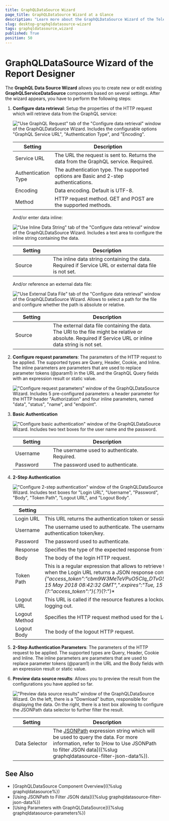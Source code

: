 ```yaml
---
title: GraphQLDataSource Wizard
page_title: GraphQLDataSource Wizard at a Glance
description: "Learn more about the GraphQLDataSource Wizard of the Telerik Reporting Desktop Designers and how to configure the GraphQLDataSource properties with it."
slug: desktop-graphqldatasource-wizard
tags: graphqldatasource,wizard
published: True
position: 50
---
```


<style>
table th:first-of-type {
	width: 25%;
}
table th:nth-of-type(2) {
	width: 75%;
}
</style>

# GraphQLDataSource Wizard of the Report Designer

The __GraphQL Data Source Wizard__ allows you to create new or edit existing __GraphQLServiceDataSource__ components based on several settings. After the wizard appears, you have to perform the following steps:

1. __Configure data retrieval__: Setup the properties of the HTTP request which will retrieve data from the GraphQL service: 

	!["Use GraphQL Request" tab of the "Configure data retrieval" window of the GraphQLDataSource Wizard. Includes the configurable options "GraphQL Service URL", "Authentication Type", and "Encoding".](images/DataSources/graphql/data-retrieval-graphql-request.png)

	| Setting | Description |
	| ------ | ------ |
	|Service URL|The URL the request is sent to. Returns the data from the GraphQL service. Required.|
	|Authentication Type|The authentication type. The supported options are Basic and 2-step authentications.|
	|Encoding|Data encoding. Default is UTF-8.|
	|Method|HTTP request method. GET and POST are the supported methods.|

	And/or enter data inline:

	!["Use Inline Data String" tab of the "Configure data retrieval" window of the GraphQLDataSource Wizard. Includes a text area to configure the inline string containing the data.](images/DataSources/graphql/data-retrieval-inline-data-string.png)

	| Setting | Description |
	| ------ | ------ |
	|Source|The inline data string containing the data. Required if Service URL or external data file is not set.|

	And/or reference an external data file:

	!["Use External Data File" tab of the "Configure data retrieval" window of the GraphQLDataSource Wizard. Allows to select a path for the file and configure whether the path is absolute or relative.](images/DataSources/graphql/data-retrieval-external-data-file.png)

	| Setting | Description |
	| ------ | ------ |
	|Source|The external data file containing the data. The URI to the file might be relative or absolute. Required if Service URL or inline data string is not set.|

1. __Configure request parameters__: The parameters of the HTTP request to be applied. The supported types are Query, Header, Cookie, and Inline. The inline parameters are parameters that are used to replace parameter tokens (@param1) in the URL and the GraphQL Query fields with an expression result or static value.

	!["Configure request parameters" window of the GraphQLDataSource Wizard. Includes 5 pre-configured parameters: a header parameter for the HTTP header "Authorization" and four inline parameters, named "data", "status", "name", and "endpoint".](images/DataSources/graphql/configure-request-parameters.png)

1. __Basic Authentication__

	!["Configure basic authentication" window of the GraphQLDataSource Wizard. Includes two text boxes for the user name and the password.](images/DataSources/graphql/configure-basic-authentication.png)

	| Setting | Description |
	| ------ | ------ |
	|Username|The username used to authenticate. Required.|
	|Password|The password used to authenticate.|

1. __2-Step Authentication__

	!["Configure 2-step authentication" window of the GraphQLDataSource Wizard. Includes text boxes for "Login URL", "Username", "Password", "Body", "Token Path", "Logout URL", and "Logout Body".](images/DataSources/graphql/configure-2-step-authentication.png)

	| Setting | Description |
	| ------ | ------ |
	|Login URL|This URL returns the authentication token or session key that allows you to access the API. Required.|
	|Username|The username used to authenticate. The username and password are needed only when the Login URL uses Basic Authentication to retrieve the authentication token/key.|
	|Password|The password used to authenticate.|
	|Response|Specifies the type of the expected response from the Login URL. JSON and plain text are supported.|
    |Body|The body of the login HTTP request.|
	|Token Path|This is a regular expression that allows to retrieve the authentication or session key from the response received via the Login URL. For example, when the Login URL returns a JSON response containing the authentication token in the form: *{"access_token":"cbm9W3MeTeVPuO5CIq_DTvG5KbzydpRQ","token_type":"bearer","expires_in":1799,"userName":"demouser",".issued":"Tue, 15 May 2018 08:42:32 GMT",".expires":"Tue, 15 May 2018 09:12:32 GMT"}* the token path regular expression to retrieve the token would be: *(?:"access_token":")(.*?)(?:")* |
	|Logout URL|This URL is called if the resource features a lockout for having too many sessions open. Refresh the report and try again after successfully logging out.|
	|Logout Method|Specifies the HTTP request method used for the Logout URL.|
	|Logout Body|The body of the logout HTTP request.|


1. __2-Step Authentication Parameters__: The parameters of the HTTP request to be applied. The supported types are Query, Header, Cookie and Inline. The inline parameters are parameters that are used to replace parameter tokens (@param1) in the URL and the Body fields with an expression result or static value.

1. __Preview data source results__: Allows you to preview the result from the configurations you have applied so far.

	!["Preview data source results" window of the GraphQLDataSource Wizard. On the left, there is a "Download" button, responsible for displaying the data. On the right, there is a text box allowing to configure the JSONPath data selector to further filter the result.](images/DataSources/graphql/preview-data-source-results.png)

	| Setting | Description |
	| ------ | ------ |
	|Data Selector|The [JSONPath](https://www.newtonsoft.com/json/help/html/QueryJsonSelectTokenJsonPath.htm) expression string which will be used to query the data. For more information, refer to [How to Use JSONPath to filter JSON data]({%slug graphqldatasource-filter-json-data%}).|


## See Also

* [GraphQLDataSource Component Overview]({%slug graphqldatasource%})
* [Using JSONPath to Filter JSON data]({%slug graphqldatasource-filter-json-data%})
* [Using Parameters with GraphQLDataSource]({%slug graphqldatasource-parameters%})